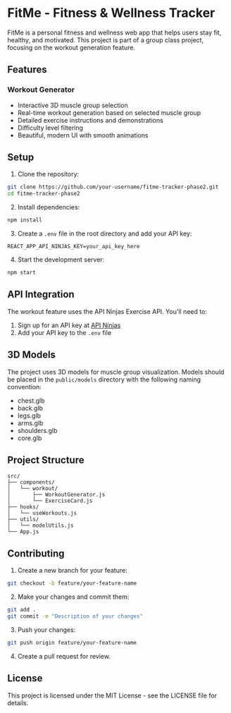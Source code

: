 # FitMe - Fitness & Wellness Tracker

FitMe is a personal fitness and wellness web app that helps users stay fit, healthy, and motivated. This project is part of a group class project, focusing on the workout generation feature.

## Features

### Workout Generator
- Interactive 3D muscle group selection
- Real-time workout generation based on selected muscle group
- Detailed exercise instructions and demonstrations
- Difficulty level filtering
- Beautiful, modern UI with smooth animations

## Setup

1. Clone the repository:
```bash
git clone https://github.com/your-username/fitme-tracker-phase2.git
cd fitme-tracker-phase2
```

2. Install dependencies:
```bash
npm install
```

3. Create a `.env` file in the root directory and add your API key:
```
REACT_APP_API_NINJAS_KEY=your_api_key_here
```

4. Start the development server:
```bash
npm start
```

## API Integration

The workout feature uses the API Ninjas Exercise API. You'll need to:
1. Sign up for an API key at [API Ninjas](https://api-ninjas.com/)
2. Add your API key to the `.env` file

## 3D Models

The project uses 3D models for muscle group visualization. Models should be placed in the `public/models` directory with the following naming convention:
- chest.glb
- back.glb
- legs.glb
- arms.glb
- shoulders.glb
- core.glb

## Project Structure

```
src/
├── components/
│   └── workout/
│       ├── WorkoutGenerator.js
│       └── ExerciseCard.js
├── hooks/
│   └── useWorkouts.js
├── utils/
│   └── modelUtils.js
└── App.js
```

## Contributing

1. Create a new branch for your feature:
```bash
git checkout -b feature/your-feature-name
```

2. Make your changes and commit them:
```bash
git add .
git commit -m "Description of your changes"
```

3. Push your changes:
```bash
git push origin feature/your-feature-name
```

4. Create a pull request for review.

## License

This project is licensed under the MIT License - see the LICENSE file for details.

